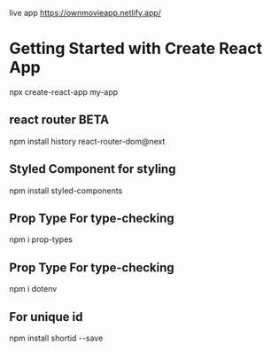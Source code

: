 live app https://ownmovieapp.netlify.app/
# Getting Started with Create React App

npx create-react-app my-app

## react router BETA

npm install history react-router-dom@next

## Styled Component for styling

npm install styled-components

## Prop Type For type-checking

npm i prop-types

## Prop Type For type-checking

npm i dotenv

## For unique id

npm install shortid --save

